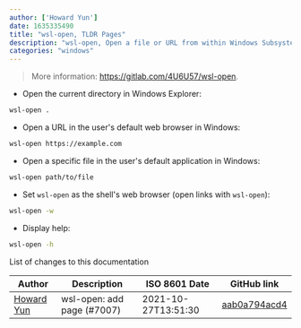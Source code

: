 ```yaml
---
author: ['Howard Yun']
date: 1635335490
title: "wsl-open, TLDR Pages"
description: "wsl-open, Open a file or URL from within Windows Subsystem for Linux in the user's default Windows GUI application."
categories: "windows"
---
```

> More information: <https://gitlab.com/4U6U57/wsl-open>.

- Open the current directory in Windows Explorer:

```bash
wsl-open .
```

- Open a URL in the user's default web browser in Windows:

```bash
wsl-open https://example.com
```

- Open a specific file in the user's default application in Windows:

```bash
wsl-open path/to/file
```

- Set `wsl-open` as the shell's web browser (open links with `wsl-open`):

```bash
wsl-open -w
```

- Display help:

```bash
wsl-open -h
```
List of changes to this documentation


Author | Description | ISO 8601 Date | GitHub link
------|-----|-----|-----
[Howard Yun](mailto:Haoy2001@gmail.com) | wsl-open: add page (#7007) | 2021-10-27T13:51:30 | [aab0a794acd4](https://github.com/tldr-pages/tldr/commit/aab0a794acd4ca37d1e6f6d2b3d9be2c2dedd141)

